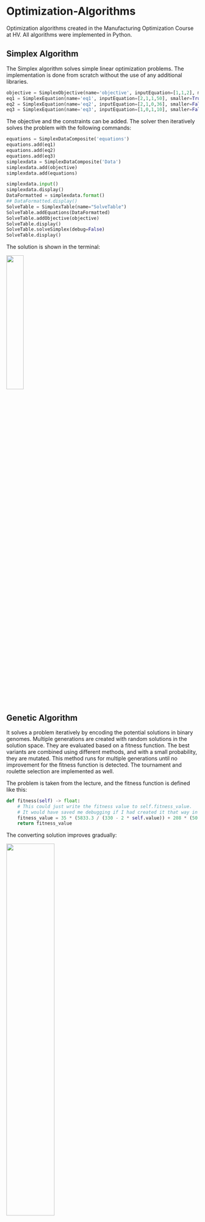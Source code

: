 # Optimization-Algorithms
Optimization algorithms created in the Manufacturing Optimization Course at HV.
All algorithms were implemented in Python.

## Simplex Algorithm
The Simplex algorithm solves simple linear optimization problems. The implementation is done from scratch without the use of any additional libraries. 

```python
objective = SimplexObjective(name='objective', inputEquation=[1,1,2], maximise=True)
eq1 = SimplexEquation(name='eq1', inputEquation=[2,1,1,50], smaller=True)
eq2 = SimplexEquation(name='eq2', inputEquation=[2,1,0,36], smaller=False)
eq3 = SimplexEquation(name='eq3', inputEquation=[1,0,1,10], smaller=False)
```

The objective and the constraints can be added. The solver then iteratively solves the problem with the following commands:

```python
equations = SimplexDataComposite('equations')
equations.add(eq1)
equations.add(eq2)
equations.add(eq3)
simplexdata = SimplexDataComposite('Data')
simplexdata.add(objective)
simplexdata.add(equations)

simplexdata.input()
simplexdata.display()
DataFormatted = simplexdata.format()
## DataFormatted.display()
SolveTable = SimplexTable(name="SolveTable")
SolveTable.addEquations(DataFormatted)
SolveTable.addObjective(objective)
SolveTable.display()
SolveTable.solveSimplex(debug=False)
SolveTable.display()
```

The solution is shown in the terminal:

<img src="https://github.com/user-attachments/assets/40e8117f-b47f-462f-9643-700cedc28fe0" width="30%" />

## Genetic Algorithm

It solves a problem iteratively by encoding the potential solutions in binary genomes. Multiple generations are created with random solutions in the solution space. They are evaluated based on a fitness function. The best variants are combined using different methods, and with a small probability, they are mutated. This method runs for multiple generations until no improvement for the fitness function is detected. 
The tournament and roulette selection are implemented as well.

The problem is taken from the lecture, and the fitness function is defined like this:

```python
def fitness(self) -> float:
    # This could just write the fitness value to self.fitness_value.
    # It would have saved me debugging if I had created it that way in the first place.
    fitness_value = 35 * (5833.3 / (330 - 2 * self.value)) + 208 * (50 / (self.value - 20))
    return fitness_value
```

The converting solution improves gradually:

<img src="https://github.com/user-attachments/assets/96e2e324-8781-49c3-9acb-288757a1b645" width="50%" />

## Ant Colony Algorithm

The last implemented algorithm aims to solve the TSP by simulating an ant colony. The ants deposit pheromones on the paths between cities based on the length of the full path the ant had to travel to reach all cities. Ants in the next generation are more likely to follow a path with more pheromones on it. After a few iterations, an optimal path is generated. 

```python
num_cities = 30
num_ants = 1000
num_iterations = 20

(evaporation_rate, alpha, beta, _) = find_optimal_values(num_cities=num_cities, amount_of_runs=60, amount_ants=num_ants, num_iterations=int(num_iterations/3))

cities = generate_random_cities(num_cities) 

algorithm = AntColonyAlgorithm(
    num_ants=num_ants, 
    cities=cities, 
    num_iterations=num_iterations * 5,
    evaporation_rate=evaporation_rate, 
    step_delay=1,
    alpha=alpha,
    beta=beta,
    visualise=True,
    visualise_ants=False
)
random.seed(19)
algorithm.run()
```

The number of cities and the number of ants can be defined. The algorithm runs for the specified number of iterations. For easier debugging, a seed can be defined. The same seed results in the generation of the same actions of the ants. 
The amount of pheromones is visualized by the thickness of a line between two cities. 
Since the tuning of the alpha, beta, and evaporation parameters proved to be challenging, a function was created that finds good values that can be used for the optimizer.

<img src="https://github.com/user-attachments/assets/0e5f345d-a3bc-4bb2-8616-466e6ea653c6" width="30%" />

The blue dot represents the start city. All other dots need to be visited, and the ant needs to return to the start city. The optimal order as well as the distance is returned.

## Particle Swarm Optimization

Finally, I have implemented a PSO algorithm that simulates the movement of individual particles based on global and individual knowledge. This was not part of the assignment, but I did it in my free time. 
The problem that was solved was shown in this video: [Video](https://youtu.be/bFbJhl9W89Q?si=o27CDPnp-Ao8EZTF)
The goal is to find the optimal location of a warehouse that should be as close as possible to the shops and as far away to the cities. The fitness function is defined like this:
```python
def fitness(self) -> float:
        closest_shop_dist = min(self.distance(self.position, city) for city in self.cities)
        closest_city_dist = min(self.distance(self.position, shop) for shop in self.shops)
        return -closest_city_dist + closest_shop_dist
```
While the solution was shown in the video, the complete program was written by myself. 

<img src="https://github.com/user-attachments/assets/ab0406d7-8916-4072-a470-798f34c5f9ab" width="30%" />

This is the start of the algorithm. Ten particles are placed random with random initial momentums. After a few iterations, the solution converges to the optimum:

<img src="https://github.com/user-attachments/assets/d4a69265-7e50-40a2-b99c-e18ad259ebd4" width="30%" />

The algorithm works fast and finds reliable solutions. 



